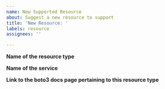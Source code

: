 ```yaml
---
name: New Supported Resource
about: Suggest a new resource to support
title: 'New Resource: '
labels: resource
assignees: ''

---
```


**Name of the resource type** 

**Name of the service**

**Link to the boto3 docs page pertaining to this resource type**
